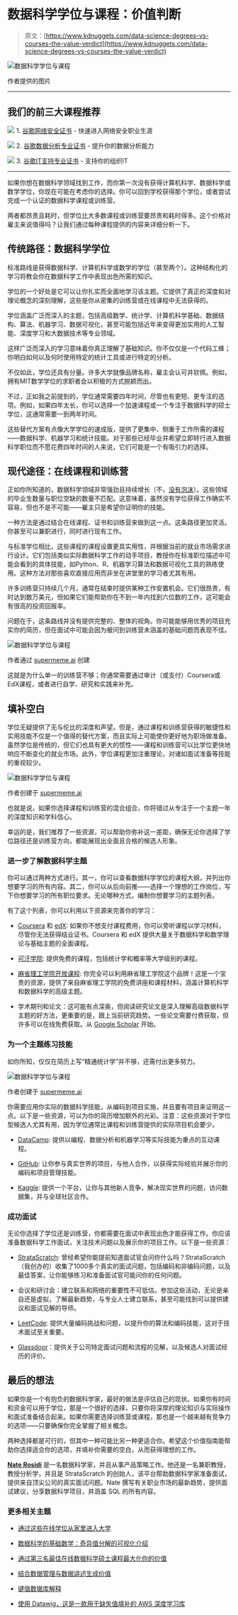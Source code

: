 # 数据科学学位与课程：价值判断

> 原文：[https://www.kdnuggets.com/data-science-degrees-vs-courses-the-value-verdict](https://www.kdnuggets.com/data-science-degrees-vs-courses-the-value-verdict)

![数据科学学位与课程](../Images/214a810a848571497fddec472b60b056.png)

作者提供的图片

* * *

## 我们的前三大课程推荐

![](../Images/0244c01ba9267c002ef39d4907e0b8fb.png) 1\. [谷歌网络安全证书](https://www.kdnuggets.com/google-cybersecurity) - 快速进入网络安全职业生涯

![](../Images/e225c49c3c91745821c8c0368bf04711.png) 2\. [谷歌数据分析专业证书](https://www.kdnuggets.com/google-data-analytics) - 提升你的数据分析能力

![](../Images/0244c01ba9267c002ef39d4907e0b8fb.png) 3\. [谷歌IT支持专业证书](https://www.kdnuggets.com/google-itsupport) - 支持你的组织IT

* * *

如果你想在数据科学领域找到工作，而你第一次没有获得计算机科学、数据科学或数学学位，你现在可能在考虑你的选择。你可以回到学校获得那个学位，或者尝试完成一个认证的数据科学课程或训练营。

两者都昂贵且耗时，但学位比大多数课程或训练营要昂贵和耗时得多。这个价格对雇主来说值得吗？让我们通过每种课程提供的内容来详细分析一下。

## **传统路径：数据科学学位**

标准路线是获得数据科学、计算机科学或数学的学位（甚至两个）。这种结构化的学习将教会你在数据科学工作中表现出色所需的知识。

学位的一个好处是它可以让你扎实而全面地学习该主题。它提供了真正的深度和对理论概念的深刻理解，这些是你从密集的训练营或在线课程中无法获得的。

学位涵盖广泛而深入的主题，包括高级数学、统计学、计算机科学基础、数据结构、算法、机器学习、数据可视化，甚至可能包括近年来变得更加实用的人工智能、深度学习和大数据技术等专业领域。

这样广泛而深入的学习意味着你真正理解了基础知识。你不仅仅是一个代码工蜂；你明白如何以及何时使用特定的统计工具或进行特定的分析。

不仅如此，学位还具有分量。许多大学就像品牌名称，雇主会认可并钦佩。例如，拥有MIT数学学位的求职者会以积极的方式脱颖而出。

不过，正如我之前提到的，学位通常需要四年时间，尽管也有更短、更专注的选项。例如，如果四年太长，你可以选择一个加速课程或一个专注于数据科学的硕士学位，这通常需要一到两年时间。

这些替代方案有点像大学学位的速成版，提供了更集中、侧重于工作所需的课程——数据科学、机器学习和统计技能。对于那些已经毕业并希望立即转行进入数据科学职位而不愿花费四年时间的人来说，它们可能是一个有吸引力的选择。

## **现代途径：在线课程和训练营**

正如你所知道的，数据科学领域非常强劲且持续增长（不，[没有泡沫](https://www.stratascratch.com/blog/data-science-in-2024-what-has-changed/?utm_source=blog&utm_medium=click&utm_campaign=kdn+ds+degrees+vs+courses)）。这些领域的毕业生数量与职位空缺的数量不匹配。这意味着，虽然没有学位获得工作确实不容易，但也不是不可能——雇主只是希望你证明你的技能。

一种方法是通过结合在线课程、证书和训练营来做到这一点。这条路径更加灵活。你甚至可以兼职进行，同时进行现有工作。

与标准学位相比，这些课程的课程设置更具实用性，并根据当前的就业市场需求进行设计。它们包括类似实际数据科学工作的动手项目，教授你在标准职位描述中可能会看到的具体技能，如Python、R、机器学习算法和数据可视化工具的熟练使用。这种方法对那些喜欢直接应用而非坐在讲堂里的学习者尤其有用。

许多训练营只持续几个月，通常在结束时提供某种工作安置机会。它们很昂贵，有时达到数万美元，但如果它们能帮助你在不到一年内找到六位数的工作，这可能会有很高的投资回报率。

问题在于，这条路线并没有提供完整的、整体的视角。你可能能够用优秀的项目充实你的简历，但在面试中可能会因为被问到训练营未涵盖的基础问题而表现不佳。

![数据科学学位与课程](../Images/406b3027177af717e0cfad520489a55f.png)

作者通过 [supermeme.ai](https://www.supermeme.ai/) 创建

这就是为什么单一的训练营不够；你通常需要通过审计（或支付）Coursera或EdX课程，或者进行自学、研究和实践来补充。

## **填补空白**

学位无疑提供了无与伦比的深度和声望。但是，通过课程和训练营获得的敏捷性和实用技能不仅是一个值得的替代方案，而且实际上可能使你更好地为职场做准备。虽然学位是传统的，但它们也具有更大的惯性——课程和训练营可以比学位更快地响应不断变化的就业市场。此外，学位课程更加注重理论，对诸如面试准备等技能的重视较少。

![数据科学学位与课程](../Images/89ce14c29181f2fce0d6c5c9d46c99d0.png)

作者创建于 [supermeme.ai](https://www.supermeme.ai/)

也就是说，如果你选择课程和训练营的混合组合，你将错过从专注于一个主题一年的深度知识和学科信心。

幸运的是，我们推荐了一些资源，可以帮助你弥补这一差距，确保无论你选择了学位路径还是训练营方向，都能展现出全面且合格的候选人形象。

### **进一步了解数据科学主题**

你可以通过两种方式进行。其一，你可以查看数据科学学位的课程大纲，并列出你想要学习的所有内容。其二，你可以从后向前推——选择一个理想的工作岗位，写下你想要学习的所有职位要求。无论哪种方式，编制你想要学习的主题列表。

有了这个列表，你可以利用以下资源来完善你的学习：

+   [Coursera](https://www.coursera.org/) 和 [edX](https://www.edx.org/): 如果你不想支付课程费用，你可以旁听课程以学习材料，尽管你无法获得结业证书。Coursera 和 edX 提供大量关于数据科学和数学理论与基础主题的全面课程。

+   [可汗学院](https://www.khanacademy.org/): 提供免费的课程，包括统计学和概率等大学级别的课程。

+   [麻省理工学院开放课程](https://ocw.mit.edu/): 你完全可以利用麻省理工学院这个品牌！这是一个宝贵的资源，提供了来自麻省理工学院的免费讲座和课程材料，涵盖计算机科学和数据科学的高级主题。

+   学术期刊和论文：这可能有点深奥，但阅读研究论文是深入理解高级数据科学主题的好方法，更重要的是，跟上当前研究趋势。一些论文需要付费获取，但许多可以在线免费获取。从 [Google Scholar](https://scholar.google.com/) 开始。

### **为一个主题练习技能**

如你所知，仅仅在简历上写“精通统计学”并不够，还需付出更多努力。

![数据科学学位与课程](../Images/b08413d4bfcb3eaab7dfb738cc374d0b.png)

作者创建于 [supermeme.ai](https://www.supermeme.ai/)

你需要应用你实际的数据科学技能，从编码到项目实施，并且要有项目来证明这一点。以下是一些资源，可以为你的简历增加额外的光彩。注意：这些资源对于学位型候选人尤其有用，因为学位通常比课程和训练营提供的实际项目机会要少。

+   [DataCamp](https://www.datacamp.com/): 提供以编程、数据分析和机器学习等实际技能为重点的互动课程。

+   [GitHub](https://github.com/): 让你参与真实世界的项目，与他人合作，以获得实际经验并展示你的编码和项目管理技能。

+   [Kaggle](https://www.kaggle.com/): 提供一个平台，让你与其他新人竞争，解决现实世界的问题，访问数据集，并与全球社区合作。

### **成功面试**

无论你选择了学位还是训练营，你都需要在面试中表现出色才能获得工作。你应该准备数据科学工作面试，关注技术问题以及展示你的项目工作。以下是一些资源：

+   [StrataScratch](https://www.stratascratch.com/?utm_source=blog&utm_medium=click&utm_campaign=kdn+ds+degrees+vs+courses): 曾经希望你能提前知道面试官会问你什么吗？StrataScratch（我创办的）收集了1000多个真实的面试问题，包括编码和非编码问题，以及最佳答案，让你能够练习和准备面试官可能问你的任何问题。

+   会议和研讨会：建立联系和网络的重要性不可低估。参加这些活动，无论是亲自还是虚拟，了解最新趋势，与专业人士建立联系，甚至可能找到可以提供建议和面试见解的导师。

+   [LeetCode](https://leetcode.com/): 提供大量编码挑战和问题，以提升你的算法和编码技能，这对于技术面试至关重要。

+   [Glassdoor](https://www.glassdoor.com/index.htm)：提供关于公司特定面试问题和流程的见解，以及候选人对面试经历的评价。

## **最后的想法**

如果你是一个有抱负的数据科学家，最好的做法是评估自己的现状。如果你有时间和资金可以用于学位，那是一个很好的选择，只要你将深厚的理论知识与实际操作和面试准备结合起来。如果你需要选择训练营或课程，那也是一个越来越有竞争力的选项——只要确保你完全掌握了相关概念。

两种选择都是可行的，但其中一种可能比另一种更适合你。希望这个价值指南能帮助你选择适合你的选项，并填补你需要的空白，从而获得理想的工作。

[](https://twitter.com/StrataScratch)****[Nate Rosidi](https://twitter.com/StrataScratch)**** 是一名数据科学家，并且从事产品策略工作。他还是一名兼职教授，教授分析学，并且是 StrataScratch 的创始人，该平台帮助数据科学家准备面试，提供来自顶尖公司的真实面试问题。Nate 撰写有关职业市场的最新趋势，提供面试建议，分享数据科学项目，并涵盖 SQL 的所有内容。

### 更多相关主题

+   [通过这些在线学位从家里进入大学](https://www.kdnuggets.com/go-to-university-from-home-with-these-online-degrees)

+   [数据科学的基础数学：奇异值分解的可视化介绍](https://www.kdnuggets.com/2022/06/essential-math-data-science-visual-introduction-singular-value-decomposition.html)

+   [通过第三名最佳在线数据科学硕士课程最大化你的价值](https://www.kdnuggets.com/2023/05/bay-path-maximize-value-online-masters-data-science.html)

+   [结合数据管理与数据讲述生成价值](https://www.kdnuggets.com/combining-data-management-and-data-storytelling-to-generate-value)

+   [键值数据库解释](https://www.kdnuggets.com/2021/04/nosql-explained-understanding-key-value-databases.html)

+   [使用 Datawig，这是一款用于缺失值填补的 AWS 深度学习库](https://www.kdnuggets.com/2021/12/datawig-aws-deep-learning-library-missing-value-imputation.html)
